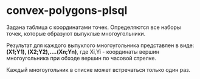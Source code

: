# convex-polygons-plsql

Задана таблица с координатами точек. Определяются все наборы точек, которые образуют выпуклые многоугольники. 

Результат для каждого выпуклого многоугольника представлен в виде: **(X1;Y1), (X2;Y2),….(Xn;Yn)**, где Xi,Yi  - координаты вершин многоугольника при обходе вершин по часовой стрелке. 

Каждый многоугольник в списке может встречаться только один раз.
